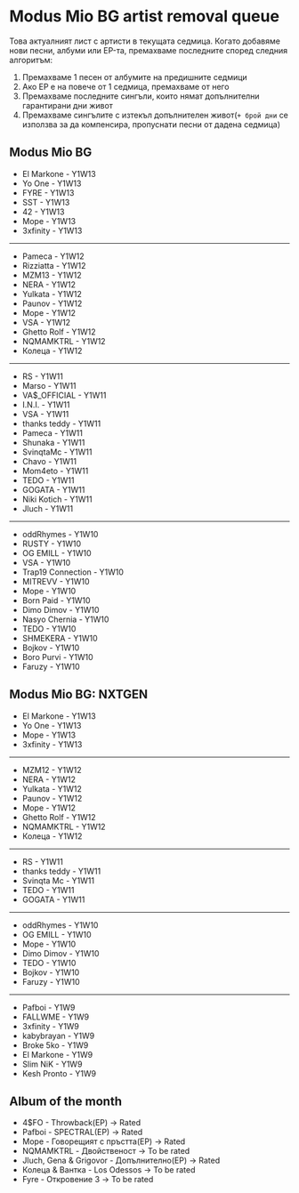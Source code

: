 # Modus Mio BG artist removal queue
Това актуалният лист с артисти в текущата седмица. Когато добавяме нови песни, албуми или EP-та, премахваме последните според следния алгоритъм:

1. Премахваме 1 песен от албумите на предишните седмици
1. Ако EP е на повече от 1 седмица, премахваме от него
1. Премахваме последните сингъли, които нямат допълнителни гарантирани дни живот
1. Премахваме сингълите с изтекъл допълнителен живот(`+ брой дни` се използва за да компенсира, пропуснати песни от дадена седмица)

## Modus Mio BG <!------------------------------------------------------------------------------------------->

- El Markone - Y1W13
- Yo One - Y1W13
- FYRE - Y1W13
- SST - Y1W13
- 42 - Y1W13
- Mope - Y1W13
- 3xfinity - Y1W13

---

- Pameca - Y1W12
- Rizziatta - Y1W12
- MZM13 - Y1W12
- NERA - Y1W12
- Yulkata - Y1W12
- Paunov - Y1W12
- Mope - Y1W12
- VSA - Y1W12
- Ghetto Rolf - Y1W12
- NQMAMKTRL - Y1W12
- Колеца - Y1W12

---

- RS - Y1W11
- Marso - Y1W11
- VA$\_OFFICIAL - Y1W11
- I.N.I. - Y1W11
- VSA - Y1W11
- thanks teddy - Y1W11
- Pameca - Y1W11
- Shunaka - Y1W11
- SvinqtaMc - Y1W11
- Chavo - Y1W11
- Mom4eto - Y1W11
- TEDO - Y1W11
- GOGATA - Y1W11
- Niki Kotich - Y1W11
- Jluch - Y1W11

---

- oddRhymes - Y1W10
- RUSTY - Y1W10
- OG EMILL - Y1W10
- VSA - Y1W10
- Trap19 Connection - Y1W10
- MITREVV - Y1W10
- Mope - Y1W10
- Born Paid - Y1W10
- Dimo Dimov - Y1W10
- Nasyo Chernia - Y1W10
- TEDO - Y1W10
- SHMEKERA - Y1W10
- Bojkov - Y1W10
- Boro Purvi - Y1W10
- Faruzy - Y1W10

## Modus Mio BG: NXTGEN <!---------------------------------------------------------------------------------->

- El Markone - Y1W13
- Yo One - Y1W13
- Mope - Y1W13
- 3xfinity - Y1W13

---

- MZM12 - Y1W12
- NERA - Y1W12
- Yulkata - Y1W12
- Paunov - Y1W12
- Mope - Y1W12
- Ghetto Rolf - Y1W12
- NQMAMKTRL - Y1W12
- Колеца - Y1W12

---

- RS - Y1W11
- thanks teddy - Y1W11
- Svinqta Mc - Y1W11
- TEDO - Y1W11
- GOGATA - Y1W11

---

- oddRhymes - Y1W10
- OG EMILL - Y1W10
- Mope - Y1W10
- Dimo Dimov - Y1W10
- TEDO - Y1W10
- Bojkov - Y1W10
- Faruzy - Y1W10

---

- Pafboi - Y1W9
- FALLWME - Y1W9
- 3xfinity - Y1W9
- kabybrayan - Y1W9
- Broke 5ko - Y1W9
- El Markone - Y1W9
- Slim NiK - Y1W9
- Kesh Pronto - Y1W9

## Album of the month <!------------------------------------------------------------------------------------->

- 4$FO - Throwback(EP) -> Rated
- Pafboi - SPECTRAL(EP) -> Rated
- Mope - Говорещият с пръстта(EP) -> Rated
- NQMAMKTRL - Двойственост -> To be rated
- Jluch, Gena & Grigovor - Допълнително(EP) -> Rated
- Колеца & Вантка - Los Odessos -> To be rated
- Fyre - Откровение 3 -> To be rated

